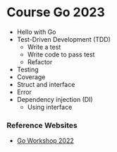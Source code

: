 # Course Go 2023
* Hello with Go
* Test-Driven Development (TDD)
  * Write a test
  * Write code to pass test
  * Refactor
* Testing
* Coverage
* Struct and interface
* Error
* Dependency injection (DI)
  * Using interface


### Reference Websites
* [Go Workshop 2022](https://github.com/up1/course-go-2022)

